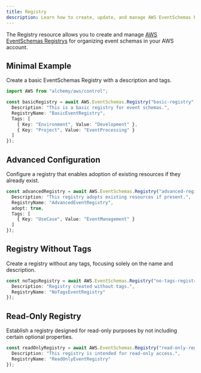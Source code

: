 ```yaml
---
title: Registry
description: Learn how to create, update, and manage AWS EventSchemas Registrys using Alchemy Cloud Control.
---
```



The Registry resource allows you to create and manage [AWS EventSchemas Registrys](https://docs.aws.amazon.com/eventschemas/latest/userguide/) for organizing event schemas in your AWS account.

## Minimal Example

Create a basic EventSchemas Registry with a description and tags.

```ts
import AWS from "alchemy/aws/control";

const basicRegistry = await AWS.EventSchemas.Registry("basic-registry", {
  Description: "This is a basic registry for event schemas.",
  RegistryName: "BasicEventRegistry",
  Tags: [
    { Key: "Environment", Value: "Development" },
    { Key: "Project", Value: "EventProcessing" }
  ]
});
```

## Advanced Configuration

Configure a registry that enables adoption of existing resources if they already exist.

```ts
const advancedRegistry = await AWS.EventSchemas.Registry("advanced-registry", {
  Description: "This registry adopts existing resources if present.",
  RegistryName: "AdvancedEventRegistry",
  adopt: true,
  Tags: [
    { Key: "UseCase", Value: "EventManagement" }
  ]
});
```

## Registry Without Tags

Create a registry without any tags, focusing solely on the name and description.

```ts
const noTagsRegistry = await AWS.EventSchemas.Registry("no-tags-registry", {
  Description: "Registry created without tags.",
  RegistryName: "NoTagsEventRegistry"
});
```

## Read-Only Registry

Establish a registry designed for read-only purposes by not including certain optional properties.

```ts
const readOnlyRegistry = await AWS.EventSchemas.Registry("read-only-registry", {
  Description: "This registry is intended for read-only access.",
  RegistryName: "ReadOnlyEventRegistry"
});
```
